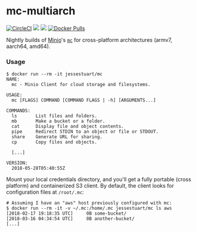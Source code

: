 # mc-multiarch

[![CircleCI][circleci]][circleci-link]
[![][microbadger-layer-badge]][microbadger-link]
[![][microbadger-version-badge]][microbadger-link]
[![Docker Pulls][shields]][docker]

Nightly builds of [Minio][minio]'s [`mc`][github] for cross-platform
architectures (armv7, aarch64, amd64).

### Usage

```console
$ docker run --rm -it jessestuart/mc
NAME:
  mc - Minio Client for cloud storage and filesystems.

USAGE:
  mc [FLAGS] COMMAND [COMMAND FLAGS | -h] [ARGUMENTS...]

COMMANDS:
  ls       List files and folders.
  mb       Make a bucket or a folder.
  cat      Display file and object contents.
  pipe     Redirect STDIN to an object or file or STDOUT.
  share    Generate URL for sharing.
  cp       Copy files and objects.

  [...]

VERSION:
  2018-05-28T05:40:55Z
```

Mount your local credentials directory, and you'll get a fully portable (cross
platform) and containerized S3 client. By default, the client looks for
configuration files at `/root/.mc`:

```console
# Assuming I have an "aws" host previously configured with mc:
$ docker run --rm -it -v ~/.mc:/home/.mc jessestuart/mc ls aws
[2018-02-17 19:18:35 UTC]     0B some-bucket/
[2018-03-16 04:34:54 UTC]     0B another-bucket/
[...]
```

[circleci-link]: https://circleci.com/gh/jessestuart/mc-multiarch
[circleci]: https://circleci.com/gh/jessestuart/mc-multiarch.svg?style=shield
[docker]: https://hub.docker.com/r/jessestuart/mc/
[github]: https://github.com/minio/mc
[microbadger-layer-badge]: https://images.microbadger.com/badges/image/jessestuart/mc.svg
[microbadger-link]: https://microbadger.com/images/jessestuart/mc
[microbadger-version-badge]: https://images.microbadger.com/badges/version/jessestuart/mc.svg
[minio]: https://minio.io
[shields]: https://img.shields.io/docker/pulls/jessestuart/mc.svg
